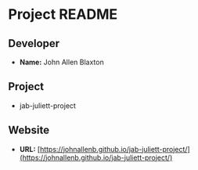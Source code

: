 
# Project README

## Developer
- **Name:** John Allen Blaxton

## Project
- jab-juliett-project

## Website
- **URL:** [https://johnallenb.github.io/jab-juliett-project/](https://johnallenb.github.io/jab-juliett-project/)
